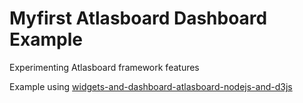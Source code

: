 # Myfirst Atlasboard Dashboard Example

Experimenting Atlasboard framework features

Example using  [widgets-and-dashboard-atlasboard-nodejs-and-d3js](http://www.smartjava.org/content/widgets-and-dashboard-atlasboard-nodejs-and-d3js)
